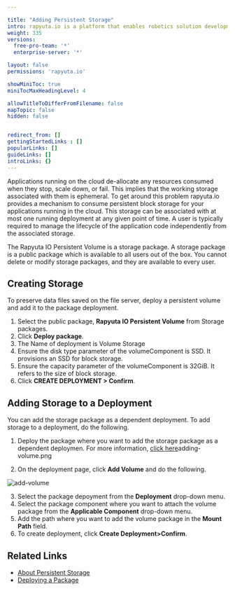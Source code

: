 ```yaml
---

title: "Adding Persistent Storage"
intro: rapyuta.io is a platform that enables robotics solution development by providing the necessary software infrastructure and facilitating the interaction between multiple stakeholders who contribute to the solution development.
weight: 335
versions:
  free-pro-team: '*'
  enterprise-server: '*'

layout: false
permissions: 'rapyuta.io'

showMiniToc: true
miniTocMaxHeadingLevel: 4

allowTitleToDifferFromFilename: false
mapTopic: false
hidden: false


redirect_from: []
gettingStartedLinks : []
popularLinks: []
guideLinks: []
introLinks: {}
---
```


Applications running on the cloud de-allocate any resources consumed when they stop, scale down, or fail. This implies that the working storage associated with them is ephemeral. To get around this problem rapyuta.io provides a mechanism to consume persistent block storage for your applications running in the cloud. This storage can be associated with at most one running deployment at any given point of time. A user is typically required to manage the lifecycle of the application code independently from the associated storage.



The Rapyuta IO Persistent Volume is a storage package. A storage package is a public package which is available to all users out of the box. You cannot delete or modify storage packages, and they are available to every user.


## Creating Storage
To preserve data files saved on the file server, deploy a persistent volume and add it to the package deployment.

1. Select the public package, **Rapyuta IO Persistent Volume** from Storage packages.
2. Click **Deploy package**.
3. The Name of deployment is Volume Storage
4. Ensure the disk type parameter of the volumeComponent is SSD. It provisions an SSD for block storage.
5. Ensure the capacity parameter of the volumeComponent is 32GiB. It refers to the size of block storage.
6. Click **CREATE DEPLOYMENT > Confirm**.

## Adding Storage to a Deployment
You can add the storage package as a dependent deployment. To add storage to a deployment, do the following.

1. Deploy the package where you want to add the storage package as a dependent deploymen. For more information, [click here](/3_how-tos/33_software-development/334_deploy-packages)adding-volume.png

2. On the deployment page, click **Add Volume** and do the following.

![add-volume](/images/core-concepts/deployments/adding-volume.png?classes=border,shadow&width=40pc)

3. Select the package depoyment from the **Deployment** drop-down menu.
4. Select the package component where you want to attach the volume package from the **Applicable Component** drop-down menu.
5. Add the path where you want to add the volume package in the **Mount Path** field.
6. To create deployment, click **Create Deployment>Confirm**.


## Related Links
* [About Persistent Storage](rapyuta.io/1_understanding-rio/core-concepts/communication-and-storage)
* [Deploying a Package](rapyuta.io/how-tos-software-development/deploy-packages)